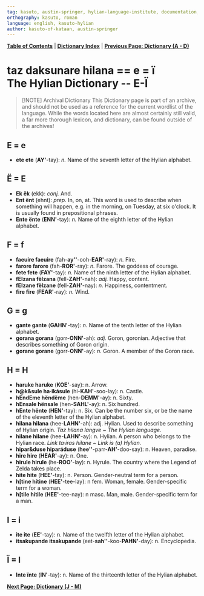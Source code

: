 ```yaml
---
tag: kasuto, austin-springer, hylian-language-institute, documentation, archive, dictionary
orthography: kasuto, roman
language: english, kasuto-hylian
author: kasuto-of-kataan, austin-springer
---
```

**[Table of Contents](archival/kasuto_hli/00-toc)** | **[Dictionary Index](archival/kasuto_hli/10-daksunare)** | **[Previous Page: Dictionary (A - D)](archival/kasuto_hli/10.1-daksunare-a-d)**

# <span class="hylian_kas">taz daksunare hilana == e = ï</span><br>The Hylian Dictionary -- E-Ï


> [!NOTE] Archival Dictionary
> This Dictionary page is part of an archive, and should not be used as a reference for the current wordlist of the language. While the words located here are almost certainly still valid, a far more thorough lexicon, and dictionary, can be found outside of the archives!

## E <span class="hylian_kas">= e</span>

+ **<span class="hylian_kas">ete</span> ete** (**AY'**-tay): _n._ Name of the seventh letter of the Hylian alphabet.

## Ë <span class="hylian_kas">= E</span>

+ **<span class="hylian_kas">Ek</span> ëk** (ekk): _conj._ And.
+ **<span class="hylian_kas">Ent</span> ënt** (ehnt): _prep._ In, on, at. This word is used to describe when something will happen, e.g. in the morning, on Tuesday, at six o'clock. It is usually found in prepositional phrases.
+ **<span class="hylian_kas">Ente</span> ënte** (**ENN'**-tay): _n._ Name of the eighth letter of the Hylian alphabet.

## F <span class="hylian_kas">= f</span>

+ **<span class="hylian_kas">faeuire</span> faeuire** (fah-**ay''**-ooh-**EAR'**-ray): _n._ Fire.
+ **<span class="hylian_kas">farore</span> farore** (fah-**ROR'**-ray): _n._ Farore. The goddess of courage.
+ **<span class="hylian_kas">fete</span> fete** (**FAY'**-tay): _n._ Name of the ninth letter of the Hylian alphabet.
+ **<span class="hylian_kas">fElzana</span> fëlzana** (fell-**ZAH'**-nah): _adj._ Happy, content.
+ **<span class="hylian_kas">fElzane</span> fëlzane** (fell-**ZAH'**-nay): _n._ Happiness, contentment.
+ **<span class="hylian_kas">fire</span> fire** (**FEAR'**-ray): _n._ Wind.

## G <span class="hylian_kas">= g</span>

+ **<span class="hylian_kas">gante</span> gante** (**GAHN'**-tay): _n._ Name of the tenth letter of the Hylian alphabet.
+ **<span class="hylian_kas">gorana</span> gorana** (gorr-**ONN'**-ah): _adj._ Goron, goronian. Adjective that describes something of Goron origin.
+ **<span class="hylian_kas">gorane</span> gorane** (gorr-**ONN'**-ay): _n._ Goron. A member of the Goron race. 

## H <span class="hylian_kas">= H</span>

+ **<span class="hylian_kas">haruke</span> haruke** (**KOE'**-say): n. Arrow.
+ **<span class="hylian_kas">h@k&sule</span> ha·ikásule** (hi-**KAH'**-soo-lay): n. Castle.
+ **<span class="hylian_kas">hEndEme</span> hëndëme** (hen-**DEMM'**-ay): n. Sixty.
+ **<span class="hylian_kas">hEnsale</span> hënsale** (hen-**SAHL'**-ay): n. Six hundred.
+ **<span class="hylian_kas">hEnte</span> hënte** (**HEN'**-tay): n. Six. Can be the number six, or be the name of the eleventh letter of the Hylian alphabet.
+ **<span class="hylian_kas">hilana</span> hilana** (hee-**LAHN'**-ah): adj. Hylian. Used to describe something of Hylian origin. _Taz hilana langve ~ The Hylian language._
+ **<span class="hylian_kas">hilane</span> hilane** (hee-**LAHN'**-ay): n. Hylian. A person who belongs to the Hylian race. _Link ta·iras hilane ~ Link is (a) Hylian._
+ **<span class="hylian_kas">hipar&duse</span> hiparáduse** (**hee''**-parr-**AH'**-doo-say): n. Heaven, paradise.
+ **<span class="hylian_kas">hire</span> hire** (**HEAR'**-ay): n. One.
+ **<span class="hylian_kas">hirule</span> hirule** (he-**ROO'**-lay): n. Hyrule. The country where the Legend of Zelda takes place.
+ **<span class="hylian_kas">hite</span> hite** (**HEE'**-tay): n. Person. Gender-neutral term for a person.
+ **<span class="hylian_kas">h[tine</span> hítine** (**HEE'**-tee-lay): n fem. Woman, female. Gender-specific term for a woman.
+ **<span class="hylian_kas">h[tile</span> hítile** (**HEE'**-tee-nay): n masc. Man, male. Gender-specific term for a man. 

## I <span class="hylian_kas">= i</span>

+ **<span class="hylian_kas">ite</span> ite** (**EE'**-tay): n. Name of the twelfth letter of the Hylian alphabet.
+ **<span class="hylian_kas">itsakupande</span> itsakupande** (eet-**sah''**-koo-**PAHN'**-day): n. Encyclopedia.

## Ï <span class="hylian_kas">= I</span>

+ **<span class="hylian_kas">Inte</span> ïnte** (**IN'**-tay): n. Name of the thirteenth letter of the Hylian alphabet. 

**[Next Page: Dictionary (J - M)](archival/kasuto_hli/10.3-daksunare-j-m)**

